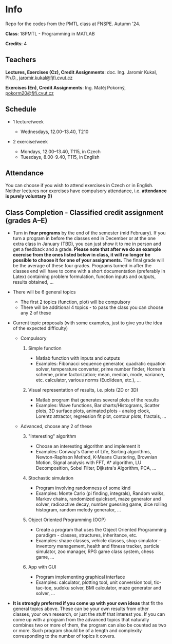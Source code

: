 # Info
Repo for the codes from the PMTL class at FNSPE. Autumn '24.

**Class**: 18PMTL - Programming in MATLAB

**Credits**: 4

## Teachers
**Lectures, Exercises (Cz), Credit Assignments**: doc. Ing. Jaromír Kukal, Ph.D., jaromir.kukal@fjfi.cvut.cz

**Exercises (En), Credit Assignments**: Ing. Matěj Pokorný, pokorm20@fjfi.cvut.cz

 
## Schedule 

- 1 lecture/week
  - Wednesdays, 12.00–13.40, T210
	  
- 2 exercise/week
  - Mondays, 12.00–13.40, T115, in Czech
  - Tuesdays, 8.00–9.40, T115, in English

   
## Attendance

You can choose if you wish to attend exercises in Czech or in English. Neither lectures nor exercises have compulsory attendance, i.e. **attendance is purely voluntary (!)**


## Class Completion - Classified credit assignment (grades A–E)

- Turn in **four programs** by the end of the semester (mid February). If you turn a program in before the classes end in December or at the one extra class in January (TBD), you can just show it to me in person and get a feedback and a grade. **Please note that after we do an example exercise from the ones listed below in class, it will no longer be possible to choose it for one of your assignments.** The final grade will be the average of these four grades. Programs turned in after the classes end will have to come with a short documentation (preferably in Latex) containing problem formulation, function inputs and outputs, results obtained, ...
  
- There will be 6 general topics
	- The first 2 topics (function, plot) will be compulsory
	- There will be additional 4 topics - to pass the class you can choose any 2 of these

- Current topic proposals (with some examples, just to give you the idea of the expected difficulty)
	- Compulsory
		1. Simple function
			- Matlab function with inputs and outputs
			- Examples: Fibonacci sequence generator, quadratic equation solver, temperature converter, prime number finder, Horner's scheme, prime factorization; mean, median, mode, variance, etc. calculator, various norms (Euclidean, etc.), ...
 
		2. Visual representation of results, i.e. plots (2D or 3D)
 			- Matlab program that generates several plots of the results
			- Examples: Wave functions, Bar charts/Histograms, Scatter plots, 3D surface plots, animated plots - analog clock, Lorentz attractor, regression fit plot, contour plots, fractals, ...
      
	- Advanced, choose any 2 of these
   
 		3. "Interesting" algorithm
			- Choose an interesting algorithm and implement it
			- Examples: Conway's Game of Life, Sorting algorithms, Newton-Raphson Method, K-Means Clustering, Brownian Motion, Signal analysis with FFT, A* algorithm, LU Decomposition, Sobel Filter, Dijkstra's Algorithm, PCA, ...
   
		4. Stochastic simulation
			- Program involving randomness of some kind
			- Examples: Monte Carlo (pi finding, integrals), Random walks, Markov chains, randomized quicksort, maze generator and solver, radioactive decay, number guessing game, dice rolling histogram, random melody generator, ...
     
		6. Object Oriented Programming (OOP)
			- Create a program that uses the Object Oriented Programming paradigm - classes, structures, inheritance, etc.
			- Examples: shape classes, vehicle classes, shop simulator - inventory management, health and fitness tracker, particle simulator, zoo manager, RPG game class system, chess game, ...
     
 		8. App with GUI
			- Program implementing graphical interface
			- Examples: calculator, plotting tool, unit conversion tool, tic-tac-toe, sudoku solver, BMI calculator, maze generator and solver, ...

- **It is strongly preferred if you come up with your own ideas** that fit the general topics above. These can be your own results from other classes, your own research, or just the stuff that interest you. If you can come up with a program from the advanced topics that naturally combines two or more of them, the program can also be counted as two or more. Such program should be of a length and complexity corresponding to the number of topics it covers.



